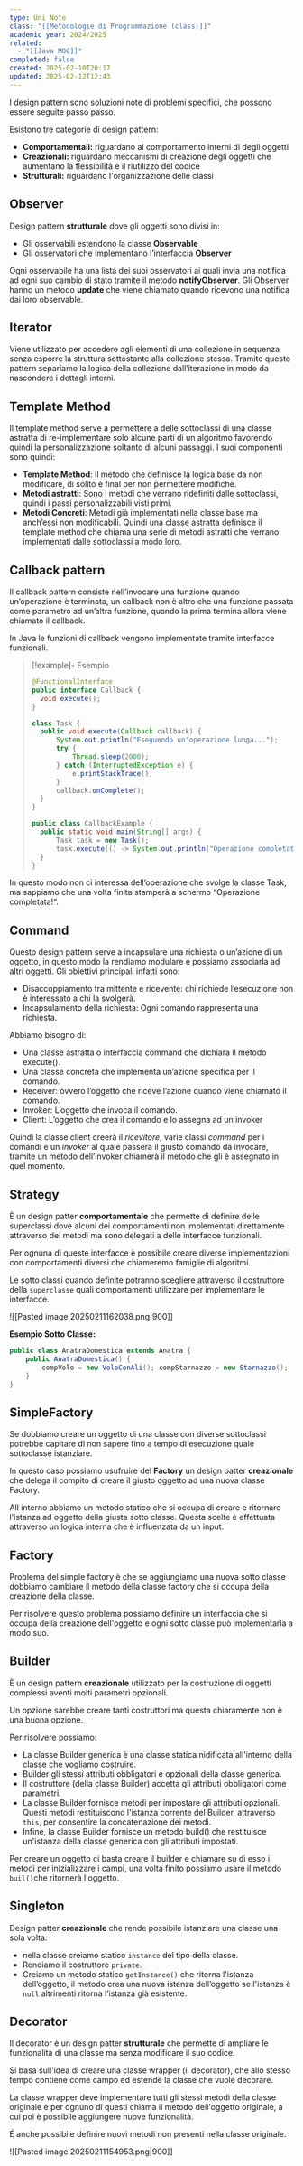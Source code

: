 ```yaml
---
type: Uni Note
class: "[[Metodologie di Programmazione (class)]]"
academic year: 2024/2025
related:
  - "[[Java MOC]]"
completed: false
created: 2025-02-10T20:17
updated: 2025-02-12T12:43
---
```

I design pattern sono soluzioni note di problemi specifici, che possono essere seguite passo passo.

Esistono tre categorie di design pattern:
- **Comportamentali:** riguardano al comportamento interni di degli oggetti
- **Creazionali:** riguardano meccanismi di creazione degli oggetti che aumentano la flessibilità e il riutilizzo del codice
- **Strutturali:** riguardano l'organizzazione delle classi

## Observer

Design pattern **strutturale** dove gli oggetti sono divisi in:

- Gli osservabili estendono la classe **Observable** 
- Gli osservatori che implementano l’interfaccia **Observer**

Ogni osservabile ha una lista dei suoi osservatori ai quali invia una notifica ad ogni suo cambio di stato tramite il metodo **notifyObserver**. Gli Observer hanno un metodo **update** che viene chiamato quando ricevono una notifica dai loro observable.

## Iterator

Viene utilizzato per accedere agli elementi di una collezione in sequenza senza esporre la struttura sottostante alla collezione stessa. Tramite questo pattern separiamo la logica della collezione dall’iterazione in modo da nascondere i dettagli interni.

## Template Method

Il template method serve a permettere a delle sottoclassi di una classe astratta di re-implementare solo alcune parti di un algoritmo favorendo quindi la personalizzazione soltanto di alcuni passaggi. I suoi componenti sono quindi:

- **Template Method**: Il metodo che definisce la logica base da non modificare, di solito è final per non permettere modifiche.
- **Metodi astratti**: Sono i metodi che verrano ridefiniti dalle sottoclassi, quindi i passi personalizzabili visti primi.
- **Metodi Concreti**: Metodi già implementati nella classe base ma anch’essi non modificabili. Quindi una classe astratta definisce il template method che chiama una serie di metodi astratti che verrano implementati dalle sottoclassi a modo loro.

## Callback pattern

Il callback pattern consiste nell’invocare una funzione quando un’operazione è terminata, un callback non è altro che una funzione passata come parametro ad un’altra funzione, quando la prima termina allora viene chiamato il callback.

In Java le funzioni di callback vengono implementate tramite interfacce funzionali.

>[!example]- Esempio
>
>```java
>@FunctionalInterface
>public interface Callback {
>	void execute();
>}
> 
>class Task { 
>	public void execute(Callback callback) { 
>		System.out.println("Eseguendo un'operazione lunga...");
>		try { 
>			Thread.sleep(2000); 
>		} catch (InterruptedException e) {
>			e.printStackTrace();
>		}
>		callback.onComplete();
>	}
>}
> 
>public class CallbackExample {
>	public static void main(String[] args) {
>		Task task = new Task();
>		task.execute(() -> System.out.println("Operazione completata!"));
>	}
>}
>```

In questo modo non ci interessa dell’operazione che svolge la classe Task, ma sappiamo che una volta finita stamperà a schermo “Operazione completata!“.

## Command

Questo design pattern serve a incapsulare una richiesta o un’azione di un oggetto, in questo modo la rendiamo modulare e possiamo associarla ad altri oggetti. Gli obiettivi principali infatti sono:

- Disaccoppiamento tra mittente e ricevente: chi richiede l’esecuzione non è interessato a chi la svolgerà.
- Incapsulamento della richiesta: Ogni comando rappresenta una richiesta.

Abbiamo bisogno di:

- Una classe astratta o interfaccia command che dichiara il metodo execute().
- Una classe concreta che implementa un’azione specifica per il comando.
- Receiver: ovvero l’oggetto che riceve l’azione quando viene chiamato il comando.
- Invoker: L’oggetto che invoca il comando.
- Client: L’oggetto che crea il comando e lo assegna ad un invoker

Quindi la classe client creerà il _ricevitore_, varie classi _command_ per i comandi e un _invoker_ al quale passerà il giusto comando da invocare, tramite un metodo dell’invoker chiamerà il metodo che gli è assegnato in quel momento.

## Strategy

È un design patter **comportamentale** che permette di definire delle superclassi dove alcuni dei comportamenti non implementati direttamente attraverso dei metodi ma sono delegati a delle interfacce funzionali.

Per ognuna di queste interfacce è possibile creare diverse implementazioni con comportamenti diversi che chiameremo famiglie di algoritmi.

Le sotto classi quando definite potranno scegliere attraverso il costruttore della `superclasse` quali comportamenti utilizzare per implementare le interfacce.

![[Pasted image 20250211162038.png|900]]

**Esempio Sotto Classe:**

```java
public class AnatraDomestica extends Anatra {
	public AnatraDomestica() { 
		compVolo = new VoloConAli(); compStarnazzo = new Starnazzo(); 
	}
}
```

## SimpleFactory

Se dobbiamo creare un oggetto di una classe con diverse sottoclassi potrebbe capitare di non sapere fino a tempo di esecuzione quale sottoclasse istanziare.

In questo caso possiamo usufruire del **Factory** un design patter **creazionale** che delega il compito di creare il giusto oggetto ad una nuova classe Factory.

All interno abbiamo un metodo statico che si occupa di creare e ritornare l'istanza ad oggetto della giusta sotto classe. Questa scelte è effettuata attraverso un logica interna che è influenzata da un input.

## Factory

Problema del simple factory è che se aggiungiamo una nuova sotto classe dobbiamo cambiare il metodo della classe factory che si occupa della creazione della classe.

Per risolvere questo problema possiamo definire un interfaccia che si occupa della creazione dell'oggetto e ogni sotto classe può implementarla a modo suo.
## Builder

È un design pattern **creazionale** utilizzato per la costruzione di oggetti complessi aventi molti parametri opzionali. 

Un opzione sarebbe creare tanti costruttori ma questa chiaramente non è una buona opzione.

Per risolvere possiamo:
- La classe Builder generica è una classe statica nidificata all'interno della classe che vogliamo costruire.
- Builder gli stessi attributi obbligatori e opzionali della classe generica.
- Il costruttore (della classe Builder) accetta gli attributi obbligatori come parametri.
- La classe Builder fornisce metodi per impostare gli attributi opzionali. Questi metodi restituiscono l'istanza corrente del Builder, attraverso `this`, per consentire la concatenazione dei metodi.
- Infine, la classe Builder fornisce un metodo build() che restituisce un'istanza della classe generica con gli attributi impostati.

Per creare un oggetto ci basta creare il builder e chiamare su di esso i metodi per inizializzare i campi, una volta finito possiamo usare il metodo `buil()`che ritornerà l'oggetto.

## Singleton

Design patter **creazionale** che rende possibile istanziare una classe una sola volta:

- nella classe creiamo statico `instance` del tipo della classe.
- Rendiamo il costruttore `private`.
- Creiamo un metodo statico `getInstance()` che ritorna l'istanza dell’oggetto, il metodo crea una nuova istanza dell’oggetto se l'istanza è `null` altrimenti ritorna l’istanza già esistente.

## Decorator

Il decorator è un design patter **strutturale** che permette di ampliare le funzionalità di una classe ma senza modificare il suo codice.

Si basa sull'idea di creare una classe wrapper (il decorator), che allo stesso tempo contiene come campo ed estende la classe che vuole decorare.

La classe wrapper deve implementare tutti gli stessi metodi della classe originale e per ognuno di questi chiama il metodo dell'oggetto originale, a cui poi è possibile aggiungere nuove funzionalità.

É anche possibile definire nuovi metodi non presenti nella classe originale.

![[Pasted image 20250211154953.png|900]]
